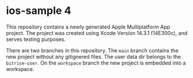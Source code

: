 # ios-sample 4

This repository contains a newly generated Apple Multiplatform App project.
The project was created using Xcode Version 14.3.1 (14E300c), and serves testing purposes.

There are two branches in this repository.
The `main` branch contains the new project without any gitignered files. The user data dir belongs to the `bitrise-user`.
On the `workspace` branch the new project is embedded into a workspace.
